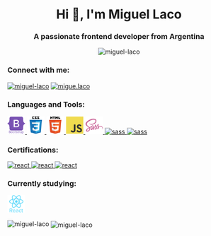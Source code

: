 <h1 align="center">Hi 👋, I'm Miguel Laco</h1>
<h3 align="center">A passionate frontend developer from Argentina</h3>

<p align="center"> <img src="https://komarev.com/ghpvc/?username=miguel-laco&label=Profile%20views&color=190eb4&style=plastic" alt="miguel-laco" /> </p>

<h3 align="left">Connect with me:</h3>
<p align="left">
<a href="https://linkedin.com/in/miguel-laco" target="blank"><img align="center" src="https://raw.githubusercontent.com/rahuldkjain/github-profile-readme-generator/master/src/images/icons/Social/linked-in-alt.svg" alt="miguel-laco" height="30" width="40" /></a>
<a href="https://instagram.com/migue.laco" target="blank"><img align="center" src="https://raw.githubusercontent.com/rahuldkjain/github-profile-readme-generator/master/src/images/icons/Social/instagram.svg" alt="migue.laco" height="30" width="40" /></a>
</p>

<h3 align="left">Languages and Tools:</h3>
<p align="left"> <a href="https://getbootstrap.com" target="_blank" rel="noreferrer"> <img src="https://raw.githubusercontent.com/devicons/devicon/master/icons/bootstrap/bootstrap-plain-wordmark.svg" alt="bootstrap" width="40" height="40"/> </a> 
<a href="https://www.w3schools.com/css/" target="_blank" rel="noreferrer"> <img src="https://raw.githubusercontent.com/devicons/devicon/master/icons/css3/css3-original-wordmark.svg" alt="css3" width="40" height="40"/> </a> 
<a href="https://www.w3.org/html/" target="_blank" rel="noreferrer"> <img src="https://raw.githubusercontent.com/devicons/devicon/master/icons/html5/html5-original-wordmark.svg" alt="html5" width="40" height="40"/> </a> 
<a href="https://developer.mozilla.org/en-US/docs/Web/JavaScript" target="_blank" rel="noreferrer"> <img src="https://raw.githubusercontent.com/devicons/devicon/master/icons/javascript/javascript-original.svg" alt="javascript" width="40" height="40"/> </a> 
<a href="https://sass-lang.com" target="_blank" rel="noreferrer"> <img src="https://raw.githubusercontent.com/devicons/devicon/master/icons/sass/sass-original.svg" alt="sass" width="40" height="40"/> </a>
<a href="https://code.visualstudio.com/" target="_blank" rel="noreferrer"> <img src="https://code.visualstudio.com/assets/images/code-stable.png" alt="sass" width="40" height="40"/> </a>
<a href="https://nodejs.org/es/" target="_blank" rel="noreferrer"> <img src="https://nodejs.org/static/images/logos/nodejs-new-pantone-black.svg" alt="sass" width="40" height="40"/> </a> </p>




<h3 align="left">Certifications:</h3>
<a href="https://www.coderhouse.com/certificados/62ae25f6fc475500244f74fa" target="_blank" rel="noreferrer"> <img src="https://github.com/Miguel-Laco/Certifications/blob/main/diploma%20CoderHouse%20-%20Desarrollo%20Web.png" alt="react" width="300" height="200"/> </a>
<a href="https://github.com/Miguel-Laco/Certifications/blob/main/JavaScript%20B%C3%A1sico%20-%20Open%20BootCamp.PNG"> <img src="https://github.com/Miguel-Laco/Certifications/blob/main/JavaScript%20B%C3%A1sico%20-%20Open%20BootCamp.PNG" alt="react" width="300" height="200"/> </a>
<a href="https://github.com/Miguel-Laco/Certifications/blob/main/Introduccion%20a%20la%20programacion%20-%20Open%20BootCamp.PNG" target="_blank" rel="noreferrer"> <img src="https://github.com/Miguel-Laco/Certifications/blob/main/Introduccion%20a%20la%20programacion%20-%20Open%20BootCamp.PNG" alt="react" width="300" height="200"/> </a>



<h3 align="left">Currently studying:</h3>
<a href="https://reactjs.org/" target="_blank" rel="noreferrer"> <img src="https://raw.githubusercontent.com/devicons/devicon/master/icons/react/react-original-wordmark.svg" alt="react" width="40" height="40"/> </a></p></p>


<p><img align="left" src="https://github-readme-stats.vercel.app/api/top-langs?username=miguel-laco&show_icons=true&theme=dark&locale=en&layout=compact" alt="miguel-laco" /></p>

<p>&nbsp;<img align="center" src="https://github-readme-stats.vercel.app/api?username=miguel-laco&show_icons=true&theme=dark&locale=en" alt="miguel-laco" /></p>

